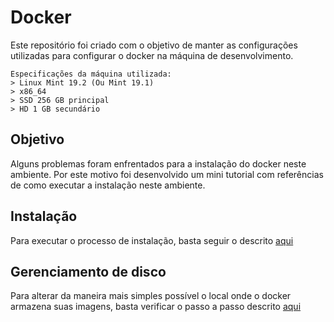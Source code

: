 # Docker

Este repositório foi criado com o objetivo de manter as configurações utilizadas 
para configurar o docker na máquina de desenvolvimento.

    Especificações da máquina utilizada:
    > Linux Mint 19.2 (Ou Mint 19.1)
    > x86_64
    > SSD 256 GB principal
    > HD 1 GB secundário


## Objetivo
Alguns problemas foram enfrentados para a instalação do docker neste ambiente. Por este 
motivo foi desenvolvido um mini tutorial com referências de como executar a instalação
neste ambiente.

## Instalação
Para executar o processo de instalação, basta seguir o descrito [aqui](github.com/)

## Gerenciamento de disco
Para alterar da maneira mais simples possível o local onde o docker armazena suas
imagens, basta verificar o passo a passo descrito [aqui](github.com/)
